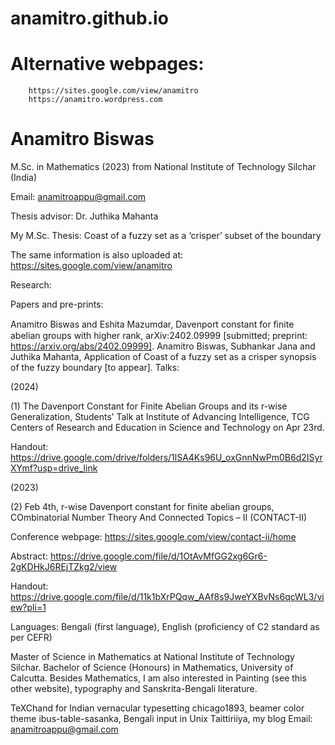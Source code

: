 # anamitro.github.io
# Alternative webpages:
        https://sites.google.com/view/anamitro
        https://anamitro.wordpress.com


# Anamitro Biswas
M.Sc. in Mathematics (2023) from National Institute of Technology Silchar (India)

Email: anamitroappu@gmail.com

Thesis advisor: Dr. Juthika Mahanta

My M.Sc. Thesis: Coast of a fuzzy set as a ‘crisper’ subset of the boundary

The same information is also uploaded at: https://sites.google.com/view/anamitro

Research:

Papers and pre-prints:

Anamitro Biswas and Eshita Mazumdar, Davenport constant for ﬁnite abelian groups with higher rank, arXiv:2402.09999 [submitted; preprint: https://arxiv.org/abs/2402.09999].
Anamitro Biswas, Subhankar Jana and Juthika Mahanta, Application of Coast of a fuzzy set as a crisper synopsis of the fuzzy boundary [to appear].
Talks:

(2024)

(1) The Davenport Constant for Finite Abelian Groups and its r-wise Generalization, Students’ Talk at Institute of Advancing Intelligence, TCG Centers of Research and Education in Science and Technology on Apr 23rd.

Handout: https://drive.google.com/drive/folders/1lSA4Ks96U_oxGnnNwPm0B6d2ISyrXYmf?usp=drive_link

(2023)

(2) Feb 4th, r-wise Davenport constant for finite abelian groups, COmbinatorial Number Theory And Connected Topics – II (CONTACT-II)

Conference webpage: https://sites.google.com/view/contact-ii/home

Abstract: https://drive.google.com/file/d/1OtAvMfGG2xg6Gr6-2gKDHkJ6REjTZkg2/view

Handout: https://drive.google.com/file/d/11k1bXrPQqw_AAf8s9JweYXBvNs6qcWL3/view?pli=1

Languages: Bengali (first language), English (proficiency of C2 standard as per CEFR)

Master of Science in Mathematics at National Institute of Technology Silchar.
Bachelor of Science (Honours) in Mathematics, University of Calcutta.
Besides Mathematics, I am also interested in Painting (see this other website), typography and Sanskrita-Bengali literature.

TeXChand for Indian vernacular typesetting
chicago1893, beamer color theme
ibus-table-sasanka, Bengali input in Unix
Taittiriiya, my blog
Email: anamitroappu@gmail.com

